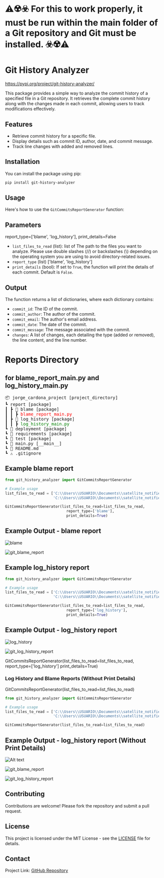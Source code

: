 # ⚠️☢️☣️ For this to work properly, it must be run within the main folder of a Git repository and Git must be installed. ☣️☢️⚠️
# Git History Analyzer

https://pypi.org/project/git-history-analyzer/

This package provides a simple way to analyze the commit history of a specified file in a Git repository. It retrieves the complete commit history along with the changes made in each commit, allowing users to track modifications effectively.

## Features

- Retrieve commit history for a specific file.
- Display details such as commit ID, author, date, and commit message.
- Track line changes with added and removed lines.

## Installation
You can install the package using pip:
```bash
pip install git-history-analyzer
```

## Usage

Here's how to use the `GitCommitsReportGenerator` function:

## Parameters

report_type=['blame', 'log_history'], print_details=False

- `list_files_to_read` (list): list of The path to the files you want to analyze. Please use double slashes (//) or backslashes (\\) depending on the operating system you are using to avoid directory-related issues.
- `report_type` (list) ['blame', 'log_history']
- `print_details` (bool): If set to `True`, the function will print the details of each commit. Default is `False`.

## Output

The function returns a list of dictionaries, where each dictionary contains:
- `commit_id`: The ID of the commit.
- `commit_author`: The author of the commit.
- `commit_email`: The author's email address.
- `commit_date`: The date of the commit.
- `commit_message`: The message associated with the commit.
- `changes`: A list of changes, each detailing the type (added or removed), the line content, and the line number.

# Reports Directory 
## for blame_report_main.py and log_history_main.py
<pre>
📦 jorge_cardona_project [project_directory]  
┗ report [package]  
┃ ┣ 📂 blame [package]  
┃ ┃ ┣ <span style="color: red;">blame_report_main.py</span>  
┃ ┣ 📂 log_history [package]  
┃ ┃ ┣ <span style="color: green;">log_history_main.py</span>  
┗ 📂 deployment [package]  
┗ 📂 requirements [package]  
┗ 📂 test [package]  
┗ 🐍 main.py [__main__]  
┗ 📜 README.md  
┗ ⚠️ .gitignore  
</pre>

## Example blame report
```python
from git_history_analyzer import GitCommitsReportGenerator

# Example usage
list_files_to_read = ['C:\\Users\\USUARIO\\Documents\\satellite_notifier\\main.py',
                      'C:\\Users\\USUARIO\\Documents\\satellite_notifier\\.github\workflows\\main.yml']

GitCommitsReportGenerator(list_files_to_read=list_files_to_read,
                            report_type=['blame'],
                            print_details=True)
```

## Example Output - blame report
![blame](images/blame.png)

![git_blame_report](images/git_blame_report.png)

## Example log_history report
```python
from git_history_analyzer import GitCommitsReportGenerator

# Example usage
list_files_to_read = ['C:\\Users\\USUARIO\\Documents\\satellite_notifier\\main.py',
                      'C:\\Users\\USUARIO\\Documents\\satellite_notifier\\.github\workflows\\main.yml']

GitCommitsReportGenerator(list_files_to_read=list_files_to_read,
                            report_type=['log_history'],
                            print_details=True)
```

## Example Output - log_history report
![log_history](images/log_history.png)

![git_log_history_report](images/git_log_history_report.png)


GitCommitsReportGenerator(list_files_to_read=list_files_to_read,
                             report_type=['log_history']
                             print_details=True)

### Log History and Blame Reports (Without Print Details)
GitCommitsReportGenerator(list_files_to_read=list_files_to_read)
```python
from git_history_analyzer import GitCommitsReportGenerator

# Example usage
list_files_to_read = ['C:\\Users\\USUARIO\\Documents\\satellite_notifier\\main.py',
                      'C:\\Users\\USUARIO\\Documents\\satellite_notifier\\.github\workflows\\main.yml']

GitCommitsReportGenerator(list_files_to_read=list_files_to_read)
```

## Example Output - log_history report (Without Print Details)
![Alt text](images/blame_log_history.png)

![git_blame_report](images/git_blame_report.png)

![git_log_history_report](images/git_log_history_report.png)

## Contributing

Contributions are welcome! Please fork the repository and submit a pull request.

## License

This project is licensed under the MIT License - see the [LICENSE](LICENSE) file for details.

## Contact

Project Link: [GitHub Repository](https://github.com/jorgecardona/git-history-analyzer)